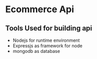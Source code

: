 # Ecommerce Api

## Tools Used for building api

- Nodejs for runtime environment
- Expressjs as framework for node
- mongodb as database

